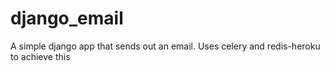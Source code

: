 # django_email
A simple django app that sends out an email. Uses celery  and redis-heroku to achieve this
